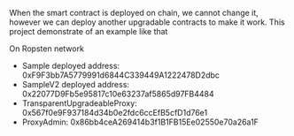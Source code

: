 When the smart contract is deployed on chain, we cannot change it, however we can deploy another upgradable contracts to make it work.
This project demonstrate of an example like that

On Ropsten network
- Sample deployed address: 0xF9F3bb7A5779991d6844C339449A1222478D2dbc
- SampleV2 deployed address: 0x22077D9Fb5e95817c10e63237af5865d97FB4484
- TransparentUpgradeableProxy: 0x567f0e9F937184d34b0e2fdc6ccEfB5cfD1d76e1
- ProxyAdmin: 0x86bb4ceA269414b3f1B1FB15Ee02550e70a26a1F
